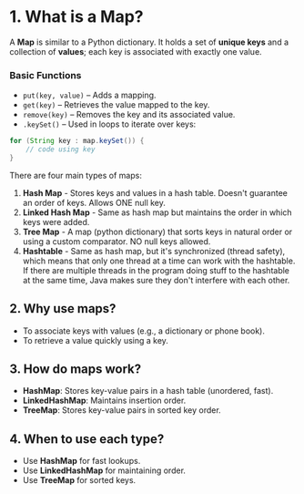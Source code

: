 # 1. What is a Map?

A **Map** is similar to a Python dictionary. It holds a set of **unique keys** and a collection of **values**; each key is associated with exactly one value.

### Basic Functions

* `put(key, value)` – Adds a mapping.
* `get(key)` – Retrieves the value mapped to the key.
* `remove(key)` – Removes the key and its associated value.
* `.keySet()` – Used in loops to iterate over keys:

```java
for (String key : map.keySet()) {
    // code using key
}
```
There are four main types of maps:

1.  **Hash Map** - Stores keys and values in a hash table. Doesn't guarantee an order of keys. Allows ONE null key.
2.  **Linked Hash Map** - Same as hash map but maintains the order in which keys were added.
3.  **Tree Map** - A map (python dictionary) that sorts keys in natural order or using a custom comparator. NO null keys allowed.
4.  **Hashtable** - Same as hash map, but it's synchronized (thread safety), which means that only one thread at a time can work with the hashtable. If there are multiple threads in the program doing stuff to the hashtable at the same time, Java makes sure they don't interfere with each other.

## 2. Why use maps?

* To associate keys with values (e.g., a dictionary or phone book).
* To retrieve a value quickly using a key.

## 3. How do maps work?

* **HashMap**: Stores key-value pairs in a hash table (unordered, fast).
* **LinkedHashMap**: Maintains insertion order.
* **TreeMap**: Stores key-value pairs in sorted key order.

## 4. When to use each type?

* Use **HashMap** for fast lookups.
* Use **LinkedHashMap** for maintaining order.
* Use **TreeMap** for sorted keys.